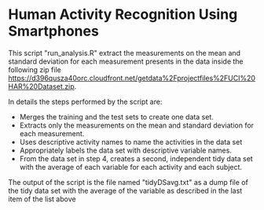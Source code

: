 # Human Activity Recognition Using Smartphones

This script "run_analysis.R" extract the measurements on the mean and standard deviation for each measurement presents in the data inside the following zip file https://d396qusza40orc.cloudfront.net/getdata%2Fprojectfiles%2FUCI%20HAR%20Dataset.zip.

In details the steps performed by the script are:
- Merges the training and the test sets to create one data set.
- Extracts only the measurements on the mean and standard deviation for each measurement. 
- Uses descriptive activity names to name the activities in the data set
- Appropriately labels the data set with descriptive variable names. 
- From the data set in step 4, creates a second, independent tidy data set with the average of each variable for each activity and each subject.

The output of the script is the file named "tidyDSavg.txt" as a dump file of the tidy data set with the average of the variable as described in the last item of the list above
